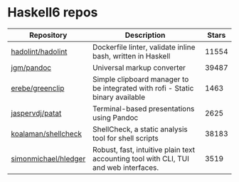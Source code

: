 # Haskell6 repos

| Repository                                                      | Description                                                                          | Stars |
| --------------------------------------------------------------- | ------------------------------------------------------------------------------------ | ----- |
| [hadolint/hadolint](https://github.com/hadolint/hadolint)       | Dockerfile linter, validate inline bash, written in Haskell                          | 11554 |
| [jgm/pandoc](https://github.com/jgm/pandoc)                     | Universal markup converter                                                           | 39487 |
| [erebe/greenclip](https://github.com/erebe/greenclip)           | Simple clipboard manager to be integrated with rofi - Static binary available        | 1463  |
| [jaspervdj/patat](https://github.com/jaspervdj/patat)           | Terminal-based presentations using Pandoc                                            | 2625  |
| [koalaman/shellcheck](https://github.com/koalaman/shellcheck)   | ShellCheck, a static analysis tool for shell scripts                                 | 38183 |
| [simonmichael/hledger](https://github.com/simonmichael/hledger) | Robust, fast, intuitive plain text accounting tool with CLI, TUI and web interfaces. | 3519  |
